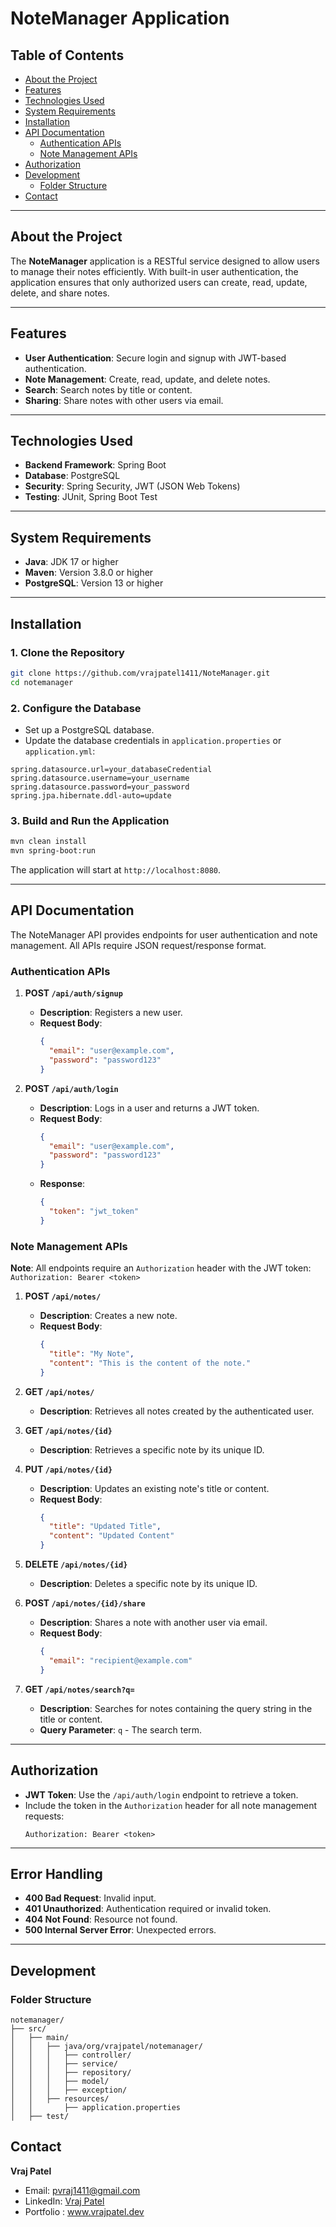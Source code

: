 # NoteManager Application

## Table of Contents

- [About the Project](#about-the-project)
- [Features](#features)
- [Technologies Used](#technologies-used)
- [System Requirements](#system-requirements)
- [Installation](#installation)
- [API Documentation](#api-documentation)
  - [Authentication APIs](#authentication-apis)
  - [Note Management APIs](#note-management-apis)
- [Authorization](#authorization)
- [Development](#development)
  - [Folder Structure](#folder-structure)
- [Contact](#contact)

---

## About the Project

The **NoteManager** application is a RESTful service designed to allow users to manage their notes efficiently. With built-in user authentication, the application ensures that only authorized users can create, read, update, delete, and share notes.

---

## Features

- **User Authentication**: Secure login and signup with JWT-based authentication.
- **Note Management**: Create, read, update, and delete notes.
- **Search**: Search notes by title or content.
- **Sharing**: Share notes with other users via email.

---

## Technologies Used

- **Backend Framework**: Spring Boot
- **Database**: PostgreSQL
- **Security**: Spring Security, JWT (JSON Web Tokens)
- **Testing**: JUnit, Spring Boot Test

---

## System Requirements

- **Java**: JDK 17 or higher
- **Maven**: Version 3.8.0 or higher
- **PostgreSQL**: Version 13 or higher

---

## Installation

### 1. Clone the Repository
```bash
git clone https://github.com/vrajpatel1411/NoteManager.git
cd notemanager
```

### 2. Configure the Database
- Set up a PostgreSQL database.
- Update the database credentials in `application.properties` or `application.yml`:

```properties
spring.datasource.url=your_databaseCredential
spring.datasource.username=your_username
spring.datasource.password=your_password
spring.jpa.hibernate.ddl-auto=update
```

### 3. Build and Run the Application
```bash
mvn clean install
mvn spring-boot:run
```

The application will start at `http://localhost:8080`.

---

## API Documentation

The NoteManager API provides endpoints for user authentication and note management. All APIs require JSON request/response format.

### Authentication APIs

1. **POST `/api/auth/signup`**
   - **Description**: Registers a new user.
   - **Request Body**:
     ```json
     {
       "email": "user@example.com",
       "password": "password123"
     }
     ```

2. **POST `/api/auth/login`**
   - **Description**: Logs in a user and returns a JWT token.
   - **Request Body**:
     ```json
     {
       "email": "user@example.com",
       "password": "password123"
     }
     ```
   - **Response**:
     ```json
     {
       "token": "jwt_token"
     }
     ```

### Note Management APIs

**Note**: All endpoints require an `Authorization` header with the JWT token: `Authorization: Bearer <token>`

1. **POST `/api/notes/`**
   - **Description**: Creates a new note.
   - **Request Body**:
     ```json
     {
       "title": "My Note",
       "content": "This is the content of the note."
     }
     ```

2. **GET `/api/notes/`**
   - **Description**: Retrieves all notes created by the authenticated user.

3. **GET `/api/notes/{id}`**
   - **Description**: Retrieves a specific note by its unique ID.

4. **PUT `/api/notes/{id}`**
   - **Description**: Updates an existing note's title or content.
   - **Request Body**:
     ```json
     {
       "title": "Updated Title",
       "content": "Updated Content"
     }
     ```

5. **DELETE `/api/notes/{id}`**
   - **Description**: Deletes a specific note by its unique ID.

6. **POST `/api/notes/{id}/share`**
   - **Description**: Shares a note with another user via email.
   - **Request Body**:
     ```json
     {
       "email": "recipient@example.com"
     }
     ```

7. **GET `/api/notes/search?q=`**
   - **Description**: Searches for notes containing the query string in the title or content.
   - **Query Parameter**: `q` - The search term.

---

## Authorization

- **JWT Token**: Use the `/api/auth/login` endpoint to retrieve a token.
- Include the token in the `Authorization` header for all note management requests:
  ```
  Authorization: Bearer <token>
  ```

---

## Error Handling

- **400 Bad Request**: Invalid input.
- **401 Unauthorized**: Authentication required or invalid token.
- **404 Not Found**: Resource not found.
- **500 Internal Server Error**: Unexpected errors.


---

## Development

### Folder Structure

```
notemanager/
├── src/
│   ├── main/
│   │   ├── java/org/vrajpatel/notemanager/
│   │   │   ├── controller/
│   │   │   ├── service/
│   │   │   ├── repository/
│   │   │   ├── model/
│   │   │   ├── exception/
│   │   ├── resources/
│   │       ├── application.properties
│   ├── test/
```


## Contact

**Vraj Patel**  
- Email: pvraj1411@gmail.com
- LinkedIn: [Vraj Patel](https://linkedin.com/in/vrajpatel)
- Portfolio : www.vrajpatel.dev
